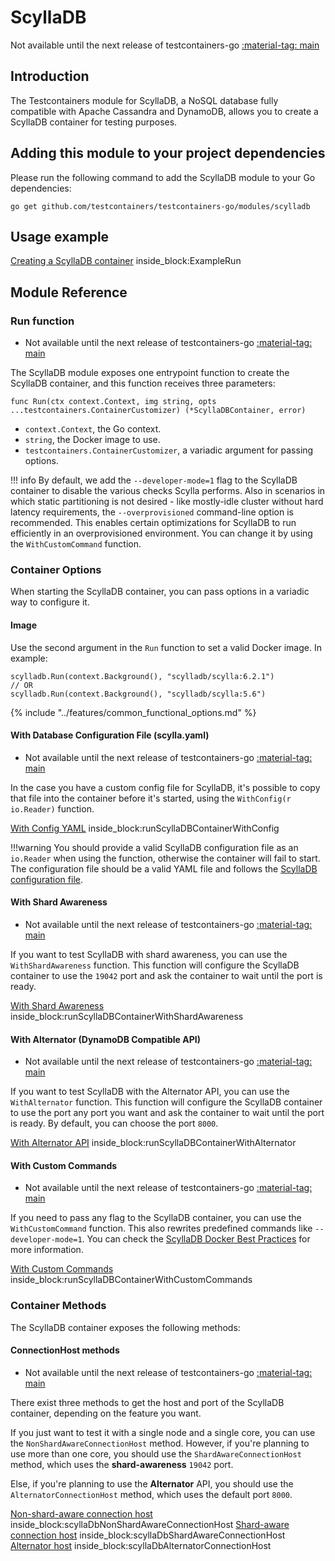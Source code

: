 # ScyllaDB

Not available until the next release of testcontainers-go <a href="https://github.com/testcontainers/testcontainers-go"><span class="tc-version">:material-tag: main</span></a>

## Introduction

The Testcontainers module for ScyllaDB, a NoSQL database fully compatible with Apache Cassandra and DynamoDB, allows you
to create a ScyllaDB container for testing purposes.

## Adding this module to your project dependencies

Please run the following command to add the ScyllaDB module to your Go dependencies:

```shell
go get github.com/testcontainers/testcontainers-go/modules/scylladb
```

## Usage example

<!--codeinclude-->
[Creating a ScyllaDB container](../../modules/scylladb/examples_test.go) inside_block:ExampleRun
<!--/codeinclude-->

## Module Reference

### Run function

- Not available until the next release of testcontainers-go <a href="https://github.com/testcontainers/testcontainers-go"><span class="tc-version">:material-tag: main</span></a>

The ScyllaDB module exposes one entrypoint function to create the ScyllaDB container, and this function receives three parameters:

```golang
func Run(ctx context.Context, img string, opts ...testcontainers.ContainerCustomizer) (*ScyllaDBContainer, error)
```

- `context.Context`, the Go context.
- `string`, the Docker image to use.
- `testcontainers.ContainerCustomizer`, a variadic argument for passing options.

!!! info
    By default, we add the `--developer-mode=1` flag to the ScyllaDB container to disable the various checks Scylla
    performs.
    Also in scenarios in which static partitioning is not desired - like mostly-idle cluster without hard latency
    requirements, the `--overprovisioned` command-line option is recommended. This enables certain optimizations for ScyllaDB
    to run efficiently in an overprovisioned environment. You can change it by using the `WithCustomCommand` function.

### Container Options

When starting the ScyllaDB container, you can pass options in a variadic way to configure it.

#### Image

Use the second argument in the `Run` function to set a valid Docker image.
In example:

```golang
scylladb.Run(context.Background(), "scylladb/scylla:6.2.1")
// OR
scylladb.Run(context.Background(), "scylladb/scylla:5.6")
```

{% include "../features/common_functional_options.md" %}

#### With Database Configuration File (scylla.yaml)

- Not available until the next release of testcontainers-go <a href="https://github.com/testcontainers/testcontainers-go"><span class="tc-version">:material-tag: main</span></a>

In the case you have a custom config file for ScyllaDB, it's possible to copy that file into the container before it's
started, using the `WithConfig(r io.Reader)` function.

<!--codeinclude-->
[With Config YAML](../../modules/scylladb/examples_test.go) inside_block:runScyllaDBContainerWithConfig
<!--/codeinclude-->
!!!warning
    You should provide a valid ScyllaDB configuration file as an `io.Reader` when using the function, otherwise the container will fail to
    start. The configuration file should be a valid YAML file and follows
    the [ScyllaDB configuration file](https://github.com/scylladb/scylladb/blob/master/conf/scylla.yaml).

#### With Shard Awareness

- Not available until the next release of testcontainers-go <a href="https://github.com/testcontainers/testcontainers-go"><span class="tc-version">:material-tag: main</span></a>

If you want to test ScyllaDB with shard awareness, you can use the `WithShardAwareness` function. This function will
configure the ScyllaDB container to use the `19042` port and ask the container to wait until the port is ready.

<!--codeinclude-->
[With Shard Awareness](../../modules/scylladb/examples_test.go) inside_block:runScyllaDBContainerWithShardAwareness
<!--/codeinclude-->

#### With Alternator (DynamoDB Compatible API)

- Not available until the next release of testcontainers-go <a href="https://github.com/testcontainers/testcontainers-go"><span class="tc-version">:material-tag: main</span></a>

If you want to test ScyllaDB with the Alternator API, you can use the `WithAlternator` function. This function will
configure the ScyllaDB container to use the port any port you want and ask the container to wait until the port is
ready.
By default, you can choose the port `8000`.

<!--codeinclude-->
[With Alternator API](../../modules/scylladb/examples_test.go) inside_block:runScyllaDBContainerWithAlternator
<!--/codeinclude-->

#### With Custom Commands

- Not available until the next release of testcontainers-go <a href="https://github.com/testcontainers/testcontainers-go"><span class="tc-version">:material-tag: main</span></a>

If you need to pass any flag to the ScyllaDB container, you can use the `WithCustomCommand` function. This also rewrites
predefined commands like `--developer-mode=1`. You can check
the [ScyllaDB Docker Best Practices](https://opensource.docs.scylladb.com/stable/operating-scylla/procedures/tips/best-practices-scylla-on-docker.html) for more information.

<!--codeinclude-->
[With Custom Commands](../../modules/scylladb/examples_test.go) inside_block:runScyllaDBContainerWithCustomCommands
<!--/codeinclude-->

### Container Methods

The ScyllaDB container exposes the following methods:

#### ConnectionHost methods

- Not available until the next release of testcontainers-go <a href="https://github.com/testcontainers/testcontainers-go"><span class="tc-version">:material-tag: main</span></a>

There exist three methods to get the host and port of the ScyllaDB container, depending on the feature you want.

If you just want to test it with a single node and a single core, you can use the `NonShardAwareConnectionHost` method. However, if you're planning
to use more than one core, you should use the `ShardAwareConnectionHost` method, which uses the **shard-awareness** `19042` port.

Else, if you're planning to use the **Alternator** API, you should use the `AlternatorConnectionHost` method,
which uses the default port `8000`.

<!--codeinclude-->
[Non-shard-aware connection host](../../modules/scylladb/examples_test.go) inside_block:scyllaDbNonShardAwareConnectionHost
[Shard-aware connection host](../../modules/scylladb/examples_test.go) inside_block:scyllaDbShardAwareConnectionHost
[Alternator host](../../modules/scylladb/examples_test.go) inside_block:scyllaDbAlternatorConnectionHost
<!--/codeinclude-->
